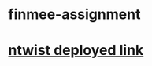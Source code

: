 # finmee-assignment
<h1><a href="https://amazing-seahorse-19a3bf.netlify.app/">ntwist deployed link</a></h1>
